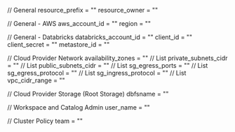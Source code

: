 // General
resource_prefix = ""
resource_owner = ""

// General - AWS
aws_account_id = ""
region = ""

// General - Databricks
databricks_account_id = ""
client_id = ""
client_secret = ""
metastore_id = ""

// Cloud Provider Network
availability_zones = "" // List
private_subnets_cidr = "" // List
public_subnets_cidr = "" // List
sg_egress_ports = "" // List
sg_egress_protocol = "" // List
sg_ingress_protocol = "" // List
vpc_cidr_range = ""

// Cloud Provider Storage (Root Storage)
dbfsname = ""

// Workspace and Catalog Admin 
user_name = ""

// Cluster Policy
team = ""